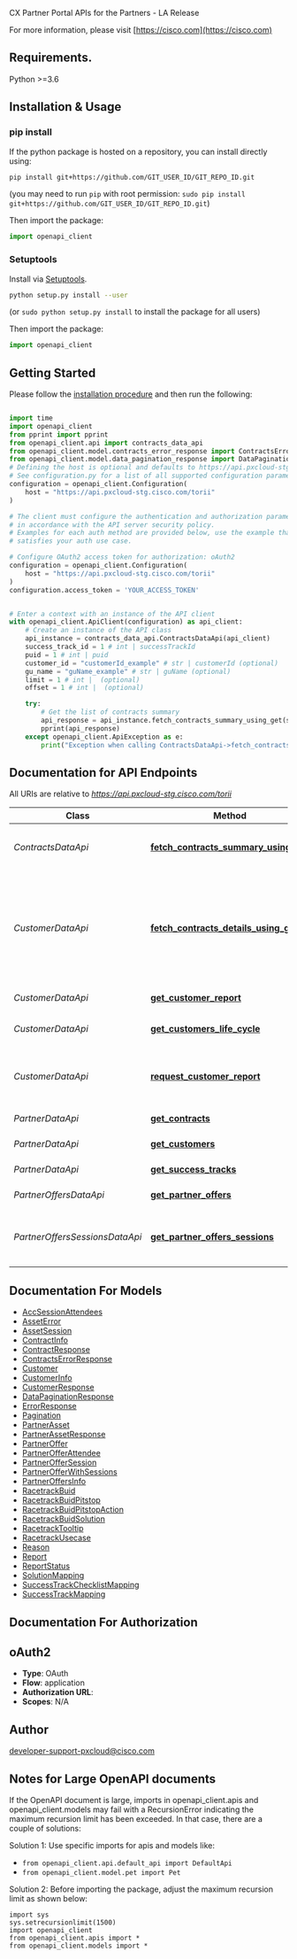 CX Partner Portal APIs for the Partners - LA Release

For more information, please visit [https://cisco.com](https://cisco.com)

## Requirements.

Python >=3.6

## Installation & Usage
### pip install

If the python package is hosted on a repository, you can install directly using:

```sh
pip install git+https://github.com/GIT_USER_ID/GIT_REPO_ID.git
```
(you may need to run `pip` with root permission: `sudo pip install git+https://github.com/GIT_USER_ID/GIT_REPO_ID.git`)

Then import the package:
```python
import openapi_client
```

### Setuptools

Install via [Setuptools](http://pypi.python.org/pypi/setuptools).

```sh
python setup.py install --user
```
(or `sudo python setup.py install` to install the package for all users)

Then import the package:
```python
import openapi_client
```

## Getting Started

Please follow the [installation procedure](#installation--usage) and then run the following:

```python

import time
import openapi_client
from pprint import pprint
from openapi_client.api import contracts_data_api
from openapi_client.model.contracts_error_response import ContractsErrorResponse
from openapi_client.model.data_pagination_response import DataPaginationResponse
# Defining the host is optional and defaults to https://api.pxcloud-stg.cisco.com/torii
# See configuration.py for a list of all supported configuration parameters.
configuration = openapi_client.Configuration(
    host = "https://api.pxcloud-stg.cisco.com/torii"
)

# The client must configure the authentication and authorization parameters
# in accordance with the API server security policy.
# Examples for each auth method are provided below, use the example that
# satisfies your auth use case.

# Configure OAuth2 access token for authorization: oAuth2
configuration = openapi_client.Configuration(
    host = "https://api.pxcloud-stg.cisco.com/torii"
)
configuration.access_token = 'YOUR_ACCESS_TOKEN'


# Enter a context with an instance of the API client
with openapi_client.ApiClient(configuration) as api_client:
    # Create an instance of the API class
    api_instance = contracts_data_api.ContractsDataApi(api_client)
    success_track_id = 1 # int | successTrackId
    puid = 1 # int | puid
    customer_id = "customerId_example" # str | customerId (optional)
    gu_name = "guName_example" # str | guName (optional)
    limit = 1 # int |  (optional)
    offset = 1 # int |  (optional)

    try:
        # Get the list of contracts summary
        api_response = api_instance.fetch_contracts_summary_using_get(success_track_id, puid, customer_id=customer_id, gu_name=gu_name, limit=limit, offset=offset)
        pprint(api_response)
    except openapi_client.ApiException as e:
        print("Exception when calling ContractsDataApi->fetch_contracts_summary_using_get: %s\n" % e)
```

## Documentation for API Endpoints

All URIs are relative to *https://api.pxcloud-stg.cisco.com/torii*

Class | Method | HTTP request | Description
------------ | ------------- | ------------- | -------------
*ContractsDataApi* | [**fetch_contracts_summary_using_get**](docs/ContractsDataApi.md#fetch_contracts_summary_using_get) | **GET** /v2/contracts | Get the list of contracts summary
*CustomerDataApi* | [**fetch_contracts_details_using_get**](docs/CustomerDataApi.md#fetch_contracts_details_using_get) | **GET** /v1/contract/details | Get the list of contracts Details from flat table. It supports pagination , filtering and sorting
*CustomerDataApi* | [**get_customer_report**](docs/CustomerDataApi.md#get_customer_report) | **GET** /v1/customers/{customerId}/reports/{reportId} | Get the report
*CustomerDataApi* | [**get_customers_life_cycle**](docs/CustomerDataApi.md#get_customers_life_cycle) | **GET** /v1/customers/{customerId}/lifecycle | Get customer lifecycle
*CustomerDataApi* | [**request_customer_report**](docs/CustomerDataApi.md#request_customer_report) | **POST** /v1/customers/{customerId}/reports | Request customer data reports as bulk files
*PartnerDataApi* | [**get_contracts**](docs/PartnerDataApi.md#get_contracts) | **GET** /v1/contracts | List of contracts
*PartnerDataApi* | [**get_customers**](docs/PartnerDataApi.md#get_customers) | **GET** /v1/customers | List of customers
*PartnerDataApi* | [**get_success_tracks**](docs/PartnerDataApi.md#get_success_tracks) | **GET** /v1/successTracks | Success Tracks
*PartnerOffersDataApi* | [**get_partner_offers**](docs/PartnerOffersDataApi.md#get_partner_offers) | **GET** /v1/partnerOffers | Get Partner Offers
*PartnerOffersSessionsDataApi* | [**get_partner_offers_sessions**](docs/PartnerOffersSessionsDataApi.md#get_partner_offers_sessions) | **GET** /v1/partnerOffersSessions | Get Info about Partner Offers Sessions


## Documentation For Models

 - [AccSessionAttendees](docs/AccSessionAttendees.md)
 - [AssetError](docs/AssetError.md)
 - [AssetSession](docs/AssetSession.md)
 - [ContractInfo](docs/ContractInfo.md)
 - [ContractResponse](docs/ContractResponse.md)
 - [ContractsErrorResponse](docs/ContractsErrorResponse.md)
 - [Customer](docs/Customer.md)
 - [CustomerInfo](docs/CustomerInfo.md)
 - [CustomerResponse](docs/CustomerResponse.md)
 - [DataPaginationResponse](docs/DataPaginationResponse.md)
 - [ErrorResponse](docs/ErrorResponse.md)
 - [Pagination](docs/Pagination.md)
 - [PartnerAsset](docs/PartnerAsset.md)
 - [PartnerAssetResponse](docs/PartnerAssetResponse.md)
 - [PartnerOffer](docs/PartnerOffer.md)
 - [PartnerOfferAttendee](docs/PartnerOfferAttendee.md)
 - [PartnerOfferSession](docs/PartnerOfferSession.md)
 - [PartnerOfferWithSessions](docs/PartnerOfferWithSessions.md)
 - [PartnerOffersInfo](docs/PartnerOffersInfo.md)
 - [RacetrackBuid](docs/RacetrackBuid.md)
 - [RacetrackBuidPitstop](docs/RacetrackBuidPitstop.md)
 - [RacetrackBuidPitstopAction](docs/RacetrackBuidPitstopAction.md)
 - [RacetrackBuidSolution](docs/RacetrackBuidSolution.md)
 - [RacetrackTooltip](docs/RacetrackTooltip.md)
 - [RacetrackUsecase](docs/RacetrackUsecase.md)
 - [Reason](docs/Reason.md)
 - [Report](docs/Report.md)
 - [ReportStatus](docs/ReportStatus.md)
 - [SolutionMapping](docs/SolutionMapping.md)
 - [SuccessTrackChecklistMapping](docs/SuccessTrackChecklistMapping.md)
 - [SuccessTrackMapping](docs/SuccessTrackMapping.md)


## Documentation For Authorization


## oAuth2

- **Type**: OAuth
- **Flow**: application
- **Authorization URL**: 
- **Scopes**: N/A


## Author

developer-support-pxcloud@cisco.com


## Notes for Large OpenAPI documents
If the OpenAPI document is large, imports in openapi_client.apis and openapi_client.models may fail with a
RecursionError indicating the maximum recursion limit has been exceeded. In that case, there are a couple of solutions:

Solution 1:
Use specific imports for apis and models like:
- `from openapi_client.api.default_api import DefaultApi`
- `from openapi_client.model.pet import Pet`

Solution 2:
Before importing the package, adjust the maximum recursion limit as shown below:
```
import sys
sys.setrecursionlimit(1500)
import openapi_client
from openapi_client.apis import *
from openapi_client.models import *
```

